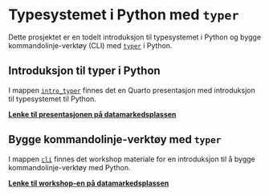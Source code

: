 # Typesystemet i Python med `typer`

Dette prosjektet er en todelt introduksjon til typesystemet i Python og bygge
kommandolinje-verktøy (CLI) med [`typer`](https://typer.tiangolo.com/) i Python.

## Introduksjon til typer i Python

I mappen [`intro_typer`](./intro_typer/) finnes det en Quarto presentasjon med
introduksjon til typesystemet til Python.

[**Lenke til presentasjonen på
datamarkedsplassen**](https://data.ansatt.nav.no/story/b98304e4-2cd0-438b-b807-5518829b70e8/index.html#/title-slide)

## Bygge kommandolinje-verktøy med `typer`

I mappen [`cli`](./cli) finnes det workshop materiale for en introduksjon til å
bygge kommandolinje-verktøy med Python.

[**Lenke til workshop-en på
datamarkedsplassen**](https://data.ansatt.nav.no/story/c09048a0-3373-4cc6-af12-44d3beb6569b/index.html)